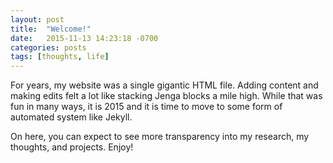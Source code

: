 ```yaml
---
layout: post
title:  "Welcome!"
date:   2015-11-13 14:23:18 -0700
categories: posts 
tags: [thoughts, life]
---
```


For years, my website was a single gigantic HTML file. Adding content and making edits felt a lot like stacking Jenga blocks a mile high. While that was fun in many ways, it is 2015 and it is time to move to some form of automated system like Jekyll.

On here, you can expect to see more transparency into my research, my thoughts, and projects.
Enjoy!

